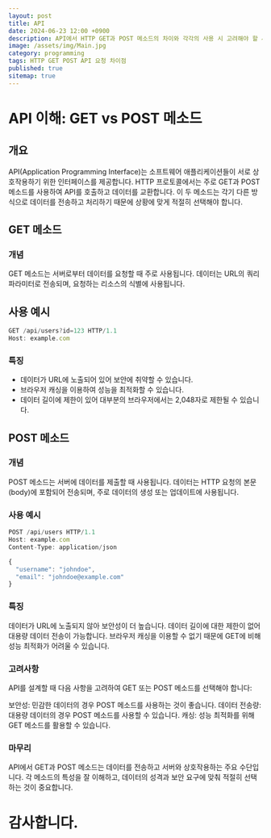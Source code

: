 ```yaml
---
layout: post
title: API
date: 2024-06-23 12:00 +0900
description: API에서 HTTP GET과 POST 메소드의 차이와 각각의 사용 시 고려해야 할 사항을 알아봅니다.
image: /assets/img/Main.jpg
category: programming
tags: HTTP GET POST API 요청 차이점
published: true
sitemap: true
---
```


# API 이해: GET vs POST 메소드

## 개요
API(Application Programming Interface)는 소프트웨어 애플리케이션들이 서로 상호작용하기 위한 인터페이스를 제공합니다. HTTP 프로토콜에서는 주로 GET과 POST 메소드를 사용하여 API를 호출하고 데이터를 교환합니다. 이 두 메소드는 각기 다른 방식으로 데이터를 전송하고 처리하기 때문에 상황에 맞게 적절히 선택해야 합니다.

## GET 메소드

### 개념
GET 메소드는 서버로부터 데이터를 요청할 때 주로 사용됩니다. 데이터는 URL의 쿼리 파라미터로 전송되며, 요청하는 리소스의 식별에 사용됩니다.

## 사용 예시
```javascript
GET /api/users?id=123 HTTP/1.1
Host: example.com
```

### 특징
- 데이터가 URL에 노출되어 있어 보안에 취약할 수 있습니다.
- 브라우저 캐싱을 이용하여 성능을 최적화할 수 있습니다.
- 데이터 길이에 제한이 있어 대부분의 브라우저에서는 2,048자로 제한될 수 있습니다.

## POST 메소드

### 개념
POST 메소드는 서버에 데이터를 제출할 때 사용됩니다. 데이터는 HTTP 요청의 본문(body)에 포함되어 전송되며, 주로 데이터의 생성 또는 업데이트에 사용됩니다.

### 사용 예시
```javascript
POST /api/users HTTP/1.1
Host: example.com
Content-Type: application/json

{
  "username": "johndoe",
  "email": "johndoe@example.com"
}

```
### 특징
데이터가 URL에 노출되지 않아 보안성이 더 높습니다.
데이터 길이에 대한 제한이 없어 대용량 데이터 전송이 가능합니다.
브라우저 캐싱을 이용할 수 없기 때문에 GET에 비해 성능 최적화가 어려울 수 있습니다.

### 고려사항
API를 설계할 때 다음 사항을 고려하여 GET 또는 POST 메소드를 선택해야 합니다:

보안성: 민감한 데이터의 경우 POST 메소드를 사용하는 것이 좋습니다.
데이터 전송량: 대용량 데이터의 경우 POST 메소드를 사용할 수 있습니다.
캐싱: 성능 최적화를 위해 GET 메소드를 활용할 수 있습니다.

### 마무리
API에서 GET과 POST 메소드는 데이터를 전송하고 서버와 상호작용하는 주요 수단입니다. 각 메소드의 특성을 잘 이해하고, 데이터의 성격과 보안 요구에 맞춰 적절히 선택하는 것이 중요합니다.

# 감사합니다.

